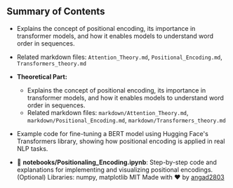 ## Summary of Contents

- Explains the concept of positional encoding, its importance in transformer models, and how it enables models to understand word order in sequences.
- Related markdown files: `Attention_Theory.md`, `Positional_Encoding.md`, `Transformers_theory.md`
- **Theoretical Part:**
  - Explains the concept of positional encoding, its importance in transformer models, and how it enables models to understand word order in sequences.
  - Related markdown files: `markdown/Attention_Theory.md`, `markdown/Positional_Encoding.md`, `markdown/Transformers_theory.md`
- Example code for fine-tuning a BERT model using Hugging Face's Transformers library, showing how positional encoding is applied in real NLP tasks.

- 📒 **notebooks/Positionaling_Encoding.ipynb**: Step-by-step code and explanations for implementing and visualizing positional encodings.
  (Optional) Libraries: numpy, matplotlib
  MIT
  Made with ❤️ by [angad2803](https://github.com/angad2803)
